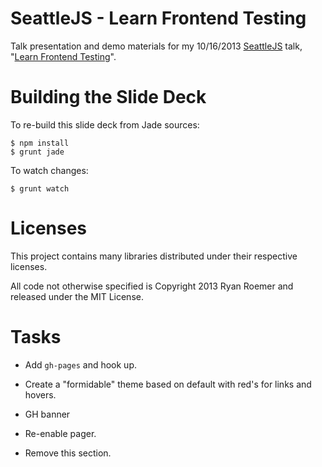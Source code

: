 SeattleJS - Learn Frontend Testing
==================================

Talk presentation and demo materials for my 10/16/2013 [SeattleJS][seattlejs]
talk, "[Learn Frontend Testing][meetup]".

[seattlejs]: http://www.meetup.com/seattlejs/
[meetup]: http://www.meetup.com/seattlejs/events/139993642/


Building the Slide Deck
=======================

To re-build this slide deck from Jade sources:

    $ npm install
    $ grunt jade

To watch changes:

    $ grunt watch


Licenses
========
This project contains many libraries distributed under their respective
licenses.

All code not otherwise specified is Copyright 2013 Ryan Roemer and
released under the MIT License.

Tasks
=====
* Add `gh-pages` and hook up.
* Create a "formidable" theme based on default with red's for links and hovers.

* GH banner
* Re-enable pager.
* Remove this section.

